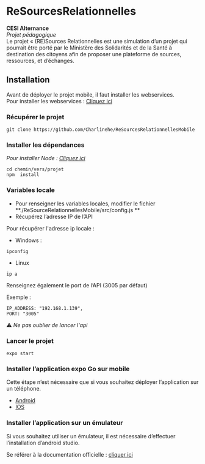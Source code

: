 # ReSourcesRelationnelles 

**CESI Alternance**  
*Projet pédagogique*  
Le projet « (RE)Sources Relationnelles est une simulation d’un projet qui pourrait être porté par le Ministère des Solidarités et de la Santé à destination des citoyens afin de proposer une plateforme de sources, ressources, et d’échanges. 

## Installation
Avant de déployer le projet mobile, il faut installer les webservices.  
Pour installer les webservices : [Cliquez ici](https://github.com/Charlinehe/ReSourcesRelationnellesApi "ReSourcesRelationnellesApi")


### Récupérer le projet 
```
git clone https://github.com/Charlinehe/ReSourcesRelationnellesMobile
```

### Installer les dépendances
_Pour installer Node : [Cliquez ici](https://nodejs.org/)_
```
cd chemin/vers/projet
npm  install
```

### Variables locale
* Pour renseigner les variables locales, modifier le fichier **./ReSourceRelationnellesMobile/src/config.js ** 
* Récupérez l’adresse IP de l’API

Pour récupérer l'adresse ip locale :

* Windows :
```
ipconfig
```

* Linux
```
ip a
```

Renseignez également le port de l’API (3005 par défaut)

Exemple : 
```
IP_ADDRESS: "192.168.1.139",
PORT: "3005"
```
:warning: *Ne pas oublier de lancer l'api*

### Lancer le projet
```
expo start
```

### Installer l’application expo Go sur mobile
Cette étape n’est nécessaire que si vous souhaitez déployer l’application sur un téléphone.
* [Android](https://play.google.com/store/apps/details?id=host.exp.exponent&hl=fr&gl=US "Expo Go")
* [IOS](https://apps.apple.com/fr/app/expo-client/id982107779 "Expo Go")


### Installer l’application sur un émulateur
Si vous souhaitez utiliser un émulateur, il est nécessaire d’effectuer l’installation d’android studio. 

Se référer à la documentation officielle : [cliquer ici](https://developer.android.com/studio "Android Studio")
